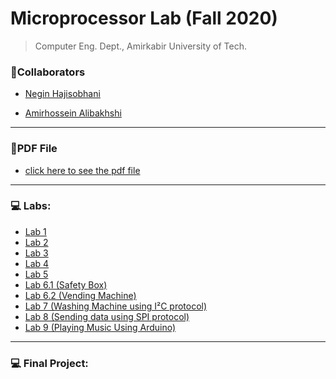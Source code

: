 # Microprocessor Lab (Fall 2020)

> Computer Eng. Dept., Amirkabir University of Tech.

### 👥Collaborators

- [Negin Hajisobhani](https://github.com/neginhsobhani)

- [Amirhossein Alibakhshi](https://github.com/amir78729)

---

### 📝PDF File

- [click here to see the pdf file](https://github.com/amir78729/Microprocessor-Lab/blob/main/Microlab99.pdf)

---

### 💻 Labs:

- [Lab 1](https://github.com/amir78729/Microprocessor-Lab/tree/master/Lab-01)
- [Lab 2](https://github.com/amir78729/Microprocessor-Lab/tree/master/Lab-02)
- [Lab 3](https://github.com/amir78729/Microprocessor-Lab/tree/master/Lab-03)
- [Lab 4](https://github.com/amir78729/Microprocessor-Lab/tree/master/Lab-04)
- [Lab 5](https://github.com/amir78729/Microprocessor-Lab/tree/master/Lab-05)
- [Lab 6.1 (Safety Box)](https://github.com/amir78729/Microprocessor-Lab/tree/main/Lab-06%20(Safety%20Box))
- [Lab 6.2 (Vending Machine)](https://github.com/amir78729/Microprocessor-Lab/tree/main/Lab-06%20(Vending%20Machine))
- [Lab 7 (Washing Machine using I²C protocol)](https://github.com/amir78729/Microprocessor-Lab/tree/main/Lab-07%20(washing%20machine))
- [Lab 8 (Sending data using SPI protocol)](https://github.com/amir78729/Microprocessor-Lab/tree/main/Lab-08)
- [Lab 9 (Playing Music Using Arduino)](https://github.com/amir78729/Microprocessor-Lab/tree/main/Lab-09)

---

### 💻 Final Project:
